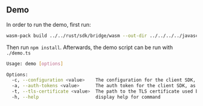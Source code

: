 ## Demo

In order to run the demo, first run:
```sh
wasm-pack build ../../rust/sdk/bridge/wasm --out-dir ../../../../javascript/juicebox-sdk --out-name juicebox-sdk --target nodejs
```

Then run `npm install`. Afterwards, the demo script can be run with `./demo.ts`

```sh
Usage: demo [options]

Options:
  -c, --configuration <value>    The configuration for the client SDK, in JSON format
  -a, --auth-tokens <value>      The auth token for the client SDK, as a JSON string mapping realm ID to base64-encoded JWT
  -t, --tls-certificate <value>  The path to the TLS certificate used by the realms in DER format
  -h, --help                     display help for command
```
